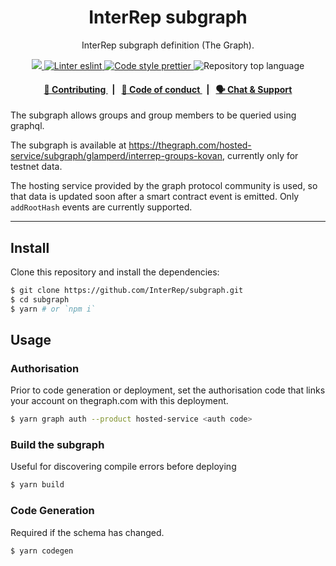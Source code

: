 <p align="center">
    <h1 align="center">
        InterRep subgraph
    </h1>
    <p align="center">InterRep subgraph definition (The Graph).</p>
</p>

<p align="center">
    <a href="https://github.com/InterRep" target="_blank">
        <img src="https://img.shields.io/badge/project-InterRep-blue.svg?style=flat-square">
    </a>
    <a href="https://eslint.org/" target="_blank">
        <img alt="Linter eslint" src="https://img.shields.io/badge/linter-eslint-8080f2?style=flat-square&logo=eslint">
    </a>
    <a href="https://prettier.io/" target="_blank">
        <img alt="Code style prettier" src="https://img.shields.io/badge/code%20style-prettier-f8bc45?style=flat-square&logo=prettier">
    </a>
    <img alt="Repository top language" src="https://img.shields.io/github/languages/top/InterRep/contracts?style=flat-square">
</p>

<div align="center">
    <h4>
        <a href="https://docs.interrep.link/contributing">
            👥 Contributing
        </a>
        <span>&nbsp;&nbsp;|&nbsp;&nbsp;</span>
        <a href="https://docs.interrep.link/code-of-conduct">
            🤝 Code of conduct
        </a>
        <span>&nbsp;&nbsp;|&nbsp;&nbsp;</span>
        <a href="https://t.me/interrep">
            🗣️ Chat &amp; Support
        </a>
    </h4>
</div>

The subgraph allows groups and group members to be queried using graphql.

The subgraph is available at https://thegraph.com/hosted-service/subgraph/glamperd/interrep-groups-kovan, currently only for testnet data.

The hosting service provided by the graph protocol community is used, so that data is updated soon after a smart contract event is emitted. Only `addRootHash` events are currently supported.

---

## Install

Clone this repository and install the dependencies:

```bash
$ git clone https://github.com/InterRep/subgraph.git
$ cd subgraph
$ yarn # or `npm i`
```

## Usage

### Authorisation

Prior to code generation or deployment, set the authorisation code that links your account on thegraph.com with this deployment.

```bash
$ yarn graph auth --product hosted-service <auth code>
```

### Build the subgraph

Useful for discovering compile errors before deploying

```bash
$ yarn build
````

### Code Generation

Required if the schema has changed. 

```bash
$ yarn codegen
```
